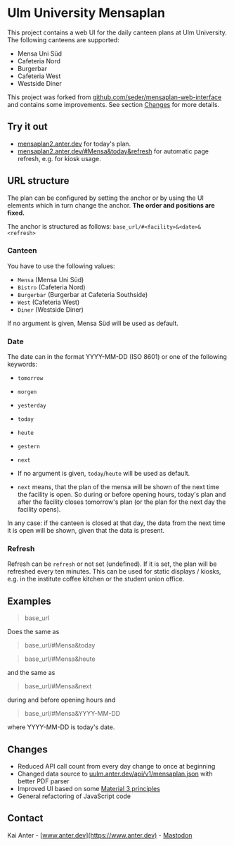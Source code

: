 # Ulm University Mensaplan

This project contains a web UI for the daily canteen plans at Ulm University. The following canteens are supported:

- Mensa Uni Süd
- Cafeteria Nord
- Burgerbar
- Cafeteria West
- Westside Diner

This project was forked from 
[github.com/seder/mensaplan-web-interface](https://github.com/seder/mensaplan-web-interface)
and contains some improvements. See section [Changes](#changes) for more details.

## Try it out

- [mensaplan2.anter.dev](https://mensaplan2.anter.dev) for today's plan.
- [mensaplan2.anter.dev/#Mensa&today&refresh](https://mensaplan2.anter.dev/#Mensa&today&refresh) for automatic page
  refresh, e.g. for kiosk usage.

## URL structure

The plan can be configured by setting the anchor or by using the UI elements which in turn change the anchor.
**The order and positions are fixed.**

The anchor is structured as follows: `base_url/#<facility>&<date>&<refresh>`

### Canteen

You have to use the following values:

- `Mensa` (Mensa Uni Süd)
- `Bistro` (Cafeteria Nord)
- `Burgerbar` (Burgerbar at Cafeteria Southside)
- `West` (Cafeteria West)
- `Diner` (Westside Diner)

If no argument is given, Mensa Süd will be used as default.

### Date

The date can in the format YYYY-MM-DD (ISO 8601) or one of the following keywords:

- `tomorrow`
- `morgen`
- `yesterday`
- `today`
- `heute`
- `gestern`
- `next`

- If no argument is given, `today`/`heute` will be used as default.
- `next` means, that the plan of the mensa will be shown of the next time the facility is open. So during or before
  opening hours, today's plan and after the facility closes tomorrow's plan (or the plan for the next day the facility
  opens).

In any case: if the canteen is closed at that day, the data from the next time it is open will be shown, given that the
data is present.

### Refresh

Refresh can be `refresh` or not set (undefined). If it is set, the plan will be refreshed every ten minutes. This can be
used for static displays / kiosks, e.g. in the institute coffee kitchen or the student union office.

## Examples

>base_url

Does the same as

>base_url/#Mensa&today

>base_url/#Mensa&heute

and the same as

>base_url/#Mensa&next

during and before opening hours and

>base_url/#Mensa&YYYY-MM-DD

where YYYY-MM-DD is today's date.

## Changes

- Reduced API call count from every day change to once at beginning
- Changed data source to [uulm.anter.dev/api/v1/mensaplan.json](https://uulm.anter.dev/api/v1/mensaplan.json) with better PDF parser
- Improved UI based on some [Material 3 principles](https://m3.material.io/)
- General refactoring of JavaScript code


## Contact

Kai Anter - [www.anter.dev](https://www.anter.dev) - [Mastodon](https://hachyderm.io/@Tanikai)
